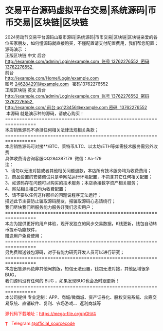 # 交易平台源码虚拟平台交易|系统源码|币币交易|区块链|区块链

2024劳动节交易平台源码山寨币源码|系统源码|币币交易|区块链|区块链亲爱的各位买家朋友，如何懂源码就直接购买，不懂配置请支付配置费用，我们帮您配置；<br>源码演示 ：<br>正版区块链 中文 后台<br>http://example.com/admin/Login/example.com  账号 13762276552  密码13762276552 <br>前台<br>http://example.com/Home/Login/example.com<br>账号 246284291@example.com   密码13762276552<br>正版区块链 英文 后台<br>http://example.com/admin/Login/example.com  账号 13762276552  密码13762276552 <br>http://example.com/ 前台 qq123456@example.com 密码  13762276552<br> 本源码 就是演示种的源码，请放心购买！<br>=================================================================<br>本店销售源码不承担任何相关法律法规相关条款；<br>=================================================================<br>本店销售源码可对接**/BTC、莱特币/LTC、以太坊/ETH等如需技术服务需另外收费<br>具体收费请咨询客服QQ284387179  微信：Aa-179<br>注：<br>1、请勿以无法对接或者其他相关问题退款，本店所有技术服务均为收费费用；<br>2、商品设置的安装调试只是单网站运行环境配置，不包含其它任何相关配置；<br>3、如源码存在问题可以购买的技术服务；本店承接数字资产相关服务；<br>4、网站相关接口均为收费配置；<br>5、请不要以任何这样那样的问题说程序无法运行；<br>描述此节主要防止骗取源码朋友，报骗取源码心态请绕行；<br>我们尽快我们所服务能力服务好我们忠实用户；<br>=================================================================<br>本店为提供更好的用户体验，现开发独立的同步交易数据，K线更新，钱包自动转币提币功能软件，<br>赠送用户免费使用；<br>=================================================================<br>另免费赠送钱包源码，对于有能力研究开发人员可以进行研究；<br>=================================================================<br>本店出售源码绝非其他阉割版，短信无法设置，钱包无法对接，其他区域很多BUG，<br>我们源码没有任何的 BUG ，如果发现BUG也会及时跟更新！<br>=================================================================<br>本公司提供 专业定制：APP、商城/微商城、资产证券化、股权交易系统、众筹交易系统、直销软件、复利、农场游戏、、返利商城等<br>


<p style="color: red;">源代码下载地址：<a href="https://mega-file.org/pGhV4" style="color: red;">https://mega-file.org/pGhV4</a></p><p style="color: red;"><img src="https://cdn-icons-png.flaticon.com/512/2111/2111646.png" alt="Telegram Icon" style="width: 16px; vertical-align: middle; margin-right: 5px;">Telegram:<a href="https://t.me/official_sourcecode" style="color: red;">@official_sourcecode</a></p>